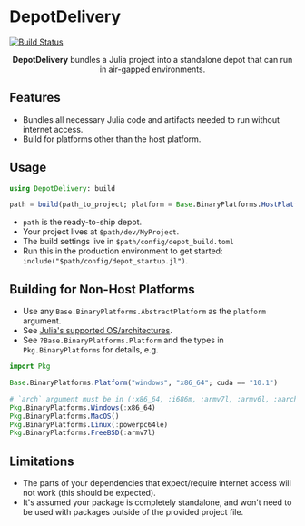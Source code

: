 # DepotDelivery

[![Build Status](https://github.com/juliacomputing/DepotDelivery.jl/actions/workflows/CI.yml/badge.svg?branch=main)](https://github.com/juliacomputing/DepotDelivery.jl/actions/workflows/CI.yml?query=branch%3Amain)

<p align="center"><b>DepotDelivery</b> bundles a Julia project into a standalone depot that can run in air-gapped environments.</p>



## Features

- Bundles all necessary Julia code and artifacts needed to run without internet access.
- Build for platforms other than the host platform.

## Usage

```julia
using DepotDelivery: build

path = build(path_to_project; platform = Base.BinaryPlatforms.HostPlatform())
```

- `path` is the ready-to-ship depot.
- Your project lives at `$path/dev/MyProject`.
- The build settings live in `$path/config/depot_build.toml`
- Run this in the production environment to get started: `include("$path/config/depot_startup.jl")`.

## Building for Non-Host Platforms

- Use any `Base.BinaryPlatforms.AbstractPlatform` as the `platform` argument.
- See [Julia's supported OS/architectures](https://www.julialang.org/downloads/index.html#supported_platforms).
- See `?Base.BinaryPlatforms.Platform` and the types in `Pkg.BinaryPlatforms` for details, e.g.

```julia
import Pkg

Base.BinaryPlatforms.Platform("windows", "x86_64"; cuda == "10.1")

# `arch` argument must be in (:x86_64, :i686m, :armv7l, :armv6l, :aarch64, :powerpc64le)
Pkg.BinaryPlatforms.Windows(:x86_64)
Pkg.BinaryPlatforms.MacOS()
Pkg.BinaryPlatforms.Linux(:powerpc64le)
Pkg.BinaryPlatforms.FreeBSD(:armv7l)
```

## Limitations

- The parts of your dependencies that expect/require internet access will not work (this should be expected).
- It's assumed your package is completely standalone, and won't need to be used with packages outside of the provided project file.
